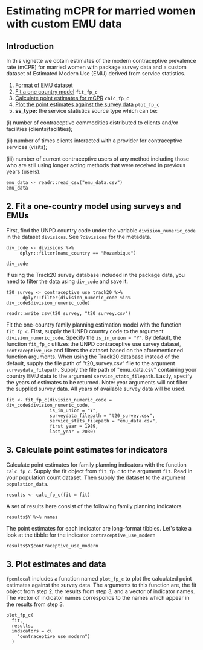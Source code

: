 
Estimating mCPR for married women with custom EMU data
================

## Introduction

In this vignette we obtain estimates of the modern contraceptive
prevalence rate (mCPR) for married women with package survey data and a
custom dataset of Estimated Modern Use (EMU) derived from service
statistics.

1.  [Format of EMU dataset](#emu)
2.  [Fit a one country model](#fit) `fit_fp_c`
3.  [Calculate point estimates for mCPR](#results) `calc_fp_c`
4.  [Plot the point estimates against the survey data](#plot)
    `plot_fp_c`
5.  **ss_type:** the service statistics source type which can be:

    
(i) number of contraceptive commodities distributed to clients and/or
    facilities (clients/facilities);
    
(ii) number of times clients interacted with a provider for
     contraceptive services (visits);
     
(iii) number of current contraceptive users of any method including
      those who are still using longer acting methods that were received
      in previous years (users).

```{r}
emu_data <- readr::read_csv("emu_data.csv")
emu_data
```

## <a name="fit"></a>

## 2. Fit a one-country model using surveys and EMUs

First, find the UNPD country code under the variable
`division_numeric_code` in the dataset `divisions`. See `?divisions` for
the metadata.

```{r}
div_code <- divisions %>%
     dplyr::filter(name_country == "Mozambique")

div_code
```

If using the Track20 survey database included in the package data, you
need to filter the data using `div_code` and save it.

```{r}
t20_survey <- contraceptive_use_track20 %>%
      dplyr::filter(division_numeric_code %in% div_code$division_numeric_code) 

readr::write_csv(t20_survey, "t20_survey.csv")
```

Fit the one-country family planning estimation model with the function
`fit_fp_c`. First, supply the UNPD country code to the argument
`division_numeric_code`. Specify the `is_in_union = "Y"`. By default,
the function `fit_fp_c` utilizes the UNPD contraceptive use survey
dataset, `contraceptive_use` and filters the dataset based on the
aforementioned function arguments. When using the Track20 database
instead of the default, supply the file path of "t20_survey.csv" file to
the argument `surveydata_filepath`. Supply the file path of
"emu_data.csv" containing your country EMU data to the argument
`service_stats_filepath`. Lastly, specify the years of estimates to be
returned. Note: year arguments will not filter the supplied survey data.
All years of available survey data will be used.

```{r}
fit <- fit_fp_c(division_numeric_code = div_code$division_numeric_code,
                is_in_union = "Y",
                surveydata_filepath = "t20_survey.csv",
                service_stats_filepath = "emu_data.csv",
                first_year = 1989,
                last_year = 2030)

```

## <a name="results"></a>

## 3. Calculate point estimates for indicators

Calculate point estimates for family planning indicators with the
function `calc_fp_c`. Supply the fit object from `fit_fp_c` to the
argument `fit`. Read in your population count dataset. Then supply the
dataset to the argument `population_data`.

```{r}
results <- calc_fp_c(fit = fit)
```

A set of results here consist of the following family planning
indicators

```{r}
results$Y %>% names
```

The point estimates for each indicator are long-format tibbles. Let's
take a look at the tibble for the indicator `contraceptive_use_modern`

```{r}
results$Y$contraceptive_use_modern
```

## <a name="plot"></a>

## 3. Plot estimates and data

`fpemlocal` includes a function named `plot_fp_c` to plot the calculated
point estimates against the survey data. The arguments to this function
are, the fit object from step 2, the results from step 3, and a vector
of indicator names. The vector of indicator names corresponds to the
names which appear in the results from step 3.

```{r, fig.width=5.5, fig.height=3.5}
plot_fp_c(
  fit,
  results,
  indicators = c(
    "contraceptive_use_modern")
  )
```

